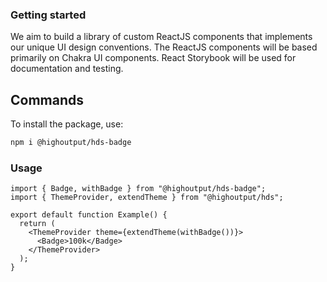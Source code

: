 ### Getting started

We aim to build a library of custom ReactJS components that implements our unique UI design conventions. The ReactJS components will be based primarily on Chakra UI components. React Storybook will be used for documentation and testing.

## Commands

To install the package, use:

```bash
npm i @highoutput/hds-badge
```

### Usage

```tsx
import { Badge, withBadge } from "@highoutput/hds-badge";
import { ThemeProvider, extendTheme } from "@highoutput/hds";

export default function Example() {
  return (
    <ThemeProvider theme={extendTheme(withBadge())}>
      <Badge>100k</Badge>
    </ThemeProvider>
  );
}
```
